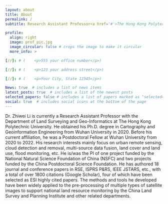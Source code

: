 ```yaml
---
layout: about
title: About
permalink: /
subtitle: Research Assistant Professor<a href='#'>The Hong Kong Polytechnic University</a> #. Address. Contacts. Moto. Etc.

profile:
  align: right
  image: prof_pic.jpg
  image_circular: false # crops the image to make it circular
  more_info: >

[//]: # (    <p>555 your office number</p>)

[//]: # (    <p>123 your address street</p>)

[//]: # (    <p>Your City, State 12345</p>)

News: true  # includes a list of news items
latest_posts: true  # includes a list of the newest posts
selected_papers: false # includes a list of papers marked as "selected={true}"
social: true  # includes social icons at the bottom of the page
---
```


Dr. Zhiwei Li is currently a Research Assistant Professor with the Department of Land Surveying and Geo-Informatics at The Hong Kong Polytechnic University. He obtained his Ph.D. degree in Cartography and Geoinformation Engineering from Wuhan University in 2020. Before his current affiliation, he was a Postdoctoral Fellow at Wuhan University from 2020 to 2022. His research interests mainly focus on urban remote sensing, cloud detection and removal, multi-source data fusion, land cover and land use, flood monitoring, etc. He is/was the PI of one project funded by the National Natural Science Foundation of China (NSFC) and two projects funded by the China Postdoctoral Science Foundation. He has authored 18 journal and conference papers in RSE, ISPRS P&RS, IEEE JSTARS, etc., with a total of over 1800 citations (Google Scholar), four of which have been selected as ESI highly cited papers. The methods and tools he developed have been widely applied to the pre-processing of multiple types of satellite images to support national land resource monitoring by the China Land Survey and Planning Institute and other related departments.

[//]: # (Write your biography here. Tell the world about yourself. Link to your favorite [subreddit]&#40;http://reddit.com&#41;. You can put a picture in, too. The code is already in, just name your picture `prof_pic.jpg` and put it in the `img/` folder.)

[//]: # ()
[//]: # (Put your address / P.O. box / other info right below your picture. You can also disable any of these elements by editing `profile` property of the YAML header of your `_pages/about.md`. Edit `_bibliography/papers.bib` and Jekyll will render your [publications page]&#40;/al-folio/publications/&#41; automatically.)

[//]: # ()
[//]: # (Link to your social media connections, too. This theme is set up to use [Font Awesome icons]&#40;https://fontawesome.com/&#41; and [Academicons]&#40;https://jpswalsh.github.io/academicons/&#41;, like the ones below. Add your Facebook, Twitter, LinkedIn, Google Scholar, or just disable all of them.)